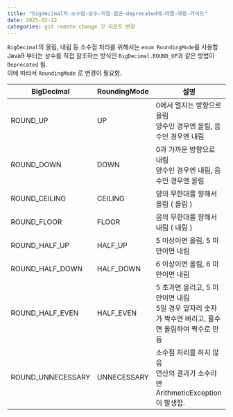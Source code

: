 ```yaml
---
title: "bigdecimal의-소수점-상수-직접-접근-deprecated에-따른-대응-가이드"
date: 2025-02-12
categories: git remote change 깃 리모트 변경
---
```


`BigDecimal`의 올림, 내림 등 소수점 처리를 위해서는 `enum RoundingMode`를 사용함  
Java9 부터는 상수를 직접 참조하는 방식인 `BigDecimal.ROUND_UP`과 같은 방법이 `Deprecated` 됨.  
이에 따라서 `RoundingMode` 로 변경이 필요함.

| BigDecimal        | RoundingMode | 설명                                                         |
| ----------------- | ------------ | ------------------------------------------------------------ |
| ROUND_UP          | UP           | 0에서 멀지는 방향으로 올림<br/>양수인 경우엔 올림, 음수인 경우엔 내림 |
| ROUND_DOWN        | DOWN         | 0과 가까운 방향으로 내림<br/>양수인 경우엔 내림, 음수인 경우엔 올림 |
| ROUND_CEILING     | CEILING      | 양의 무한대를 향해서 올림 ( 올림 )                           |
| ROUND_FLOOR       | FLOOR        | 음의 무한대를 향해서 내림 ( 내림 )                           |
| ROUND_HALF_UP     | HALF_UP      | 5 이상이면 올림, 5 미만이면 내림                             |
| ROUND_HALF_DOWN   | HALF_DOWN    | 6 이상이면 올림, 6 미만이면 내림                             |
| ROUND_HALF_EVEN   | HALF_EVEN    | 5 초과면 올리고, 5 미만이면 내림<br/>5일 경우 앞자리 숫자가 짝수면 버리고, 홀수면 올림하여 짝수로 만듬 |
| ROUND_UNNECESSARY | UNNECESSARY  | 소수점 처리를 하지 않음<br/>연산의 결과가 소수라면 ArithmeticException이 발생함. |
